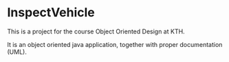 # InspectVehicle

This is a project for the course Object Oriented Design at KTH.

It is an object oriented java application, together with proper documentation (UML).
